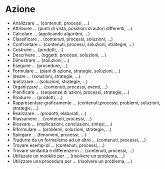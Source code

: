# Azione

- Analizzare … (contenuti, processi, …) 
- Attribuire … (punti di vista, posizioni di autori differenti, …)
- Calcolare … (applicando algoritmi, …) 
- Classificare … (contenuti, processi, soluzioni, …)
- Confrontare … (contenuti, processi, soluzioni, strategie, …)
- Costruire … (prodotti, …) 
- Descrivere … (oggetti, processi, soluzioni, …)
- Dimostrare … (soluzioni, …)
- Eseguire … (procedure, …) 
- Formulare … (piani di azione, strategie, soluzioni, …)
- Ideare … (soluzioni, strategie, …) 
- Ipotizzare … (soluzioni, strategie, …) 
- Organizzare … (contenuti, processi, eventi, …)
- Pianificare … (sequenze di azioni, processi,
strategie, …)
- Produrre … (prodotti, …) 
- Rappresentare graficamente … (contenuti,processi, problemi, soluzioni, strategie, …)
- Realizzare … (prodotti, elaborati, …) 
- Riassumere … (contenuti, processi, …) 
- Ricavare … (implicazioni, conclusioni, sintesi, …)
- Riformulare … (problemi, soluzioni, strategie, …) 
- Spiegare … (fenomeni, processi, …)
- Tradurre da un formalismo ad un altro … (contenuti, processi, …)
- Trovare esempi di … (contenuti, processi, …) 
- Trovare similarità e differenze in … (contenuti, processi, …)
- Utilizzare un modello per … (risolvere un problema, …)
- Utilizzare una procedura per … (risolvere un problema, …)

